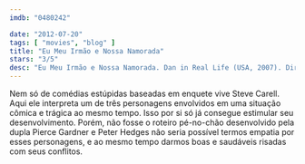 ```yaml
---
imdb: "0480242"

date: "2012-07-20"
tags: [ "movies", "blog" ]
title: "Eu Meu Irmão e Nossa Namorada"
stars: "3/5"
desc: "Eu Meu Irmão e Nossa Namorada. Dan in Real Life (USA, 2007). Dirigido por Peter Hedges. Escrito por Pierce Gardner, Peter Hedges. Com Steve Carell, Juliette Binoche, Dane Cook, Alison Pill, Britt Robertson, Marlene Lawston, Dianne Wiest, John Mahoney, Norbert Leo Butz."
---
```

Nem só de comédias estúpidas baseadas em enquete vive Steve Carell. Aqui ele interpreta um de três personagens envolvidos em uma situação cômica e trágica ao mesmo tempo. Isso por si só já consegue estimular seu desenvolvimento. Porém, não fosse o roteiro pé-no-chão desenvolvido pela dupla Pierce Gardner e Peter Hedges não seria possível termos empatia por esses personagens, e ao mesmo tempo darmos boas e saudáveis risadas com seus conflitos.

